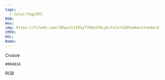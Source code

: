 ```yaml
---
tags:
  - Color/Tag/NTC
RGB:
Hex:
img: https://filedn.com/l0hpzxl1f01yT7GHxtF8cyk/Color%20Snake/standard_csv_to_svg//004816.svg
CMYK:
HSL:
Name:
---
```

Crusoe
```palette
#004816
```
RGB
